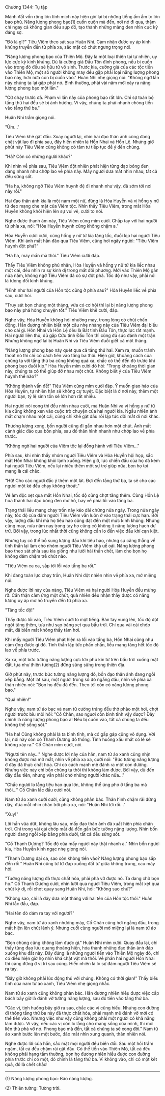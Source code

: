 




Chương 1344: Tụ tập


Mảnh đất vốn rộng lớn tĩnh mịch này hiện giờ lại bị những tiếng ầm ầm to lớn bao phủ. Năng lượng phong bạo(1) cuồn cuộn mà đến, nơi nó đi qua, thậm chí ngay cả không gian đều sụp đổ, tạo thành những mảng đen nhìn cực kỳ đáng sợ.

"Đó là gì?" Tiêu Viêm theo sát sau Huân Nhi. Cảm nhận được uy áp kinh khủng truyền đến từ phía xa, sắc mặt có chút ngưng trọng nói.

"Năng lượng phong bạo của Thiên Mộ. Đây là một loại thiên tai tự nhiên, uy lực cực kỳ kinh khủng. Dù là cường giả Đấu Tôn đỉnh phong, nếu bị cuốn vào trong đó đều sẽ hữu tử vô sinh. Trước kia, cường giả của các tộc tiến vào Thiên Mộ, một số người không may đều gặp phải loại năng lượng phong bạo này, hơn nữa còn bị cuốn vào." Huân Nhi nhẹ giọng nói: "Không ngờ lần này chúng ta lại gặp phải nó. Bình thường, phải vài năm mới xảy ra năng lượng phong bạo một lần."

"Cứ chạy trước đã. Phạm vi lần này của phong bạo rất lớn. Chỉ sợ toàn bộ tầng thứ hai đều sẽ bị ảnh hưởng. Vì vậy, chúng ta phải nhanh chóng tiến vào tầng thứ ba."

Huân Nhi trầm giọng nói.

"Ừm…"

Tiêu Viêm khẽ gật đầu. Xoay người lại, nhìn hai đạo thân ảnh cũng đang chật vật lao đi phía sau, đây hiển nhiên là Hồn Nhai và Hồn Lệ. Nhưng giờ phút này Tiêu Viêm cũng không có tâm tư tiếp tục để ý đến chúng.

"Hả? Còn có những người khác?"

Khi nhìn về phía sau, Tiêu Viêm đột nhiên phát hiện từng đạo bóng đen đang nhanh như chớp lao về phía này. Mấy người đưa mắt nhìn nhau, tất cả đều sửng sốt.

"Ha ha, không ngờ Tiêu Viêm huynh đệ đi nhanh như vậy, đã sớm tới nơi này rồi."

Hai đạo thân ảnh kia là một nam một nữ, đúng là Hỏa Huyễn và vị hồng y nữ tử đeo mạng che mặt của Viêm tộc. Nhìn thấy Tiêu Viêm, trong mắt Hỏa Huyễn không khỏi hiện lên sự vui vẻ, cười to nói.

Nghe được thanh âm này, Tiêu Viêm cũng mỉm cười. Chắp tay với hai người từ phía xa, nói: "Hỏa Huyễn huynh cũng không chậm a."

Hỏa Huyễn cười cười, cùng hồng y nữ tử kia tăng tốc, đuổi kịp hai người Tiêu Viêm. Khi ánh mắt hắn đảo qua Tiêu Viêm, cũng hơi ngây người: "Tiêu Viêm huynh đột phá?"

"Ha ha, may mắn mà thôi." Tiêu Viêm cười đáp.

Thấy Tiêu Viêm không phủ nhận, Hỏa Huyễn và hồng y nữ tử kia liếc nhau một cái, đều nhìn ra sự kinh dị trong mắt đối phương. Mới vào Thiên Mộ gần nửa năm, không ngờ Tiêu Viêm đã có sự đột phá. Tốc độ như vậy, phải nói là tương đối kinh khủng.

"Hình như hai người của Hồn tộc cũng ở phía sau?" Hỏa Huyễn liếc về phía sau, cười hỏi.

"Truy sát bọn chúng một tháng, vừa có cơ hội thì lại bị năng lượng phong bạo này phá hỏng chuyện tốt." Tiêu Viêm khẽ cười, đáp.

Nghe vậy, Hỏa Huyễn không hỏi nhướng mày, trong lòng có chút chấn động. Hắn đương nhiên biết một câu nhẹ nhàng này của Tiêu Viêm đại biểu cho cái gì. Hồn Nhai và Hồn Lệ đều là Bát tinh Đấu Tôn, thực lực rất mạnh. Hai người liên thủ, dù gặp Cửu tinh Đấu Tôn thì cũng đủ sức đánh một trận. Nhưng không ngờ lại bị Huân Nhi và Tiêu Viêm đuổi giết cả một tháng.

"Năng lượng phong bạo này quét qua cả tầng thứ hai. Xem ra, muốn tránh thoát nó thì chỉ có cách tiến vào tầng ba thôi. Hiện giờ, khoảng cách của chúng ta với tầng thứ ba cũng không quá xa, chắc có thể đến đó trước khi phong bạo đuổi kịp." Hỏa Huyễn mỉm cười dò hỏi: "Trong khoảng thời gian này, chúng ta có thể giúp đỡ nhau một chút. Không biết ý của Tiêu Viêm huynh thế nào?"

"Không thành vấn đề!" Tiêu Viêm cũng mỉm cười đáp. Ý muốn giao hảo của Hỏa Huyền, tự nhiên hắn sẽ không cự tuyệt. Đặc biệt là ở nơi này, thêm một người bạn, tỷ lệ sinh tồn sẽ lớn hơn rất nhiều.

Hai người nói xong thì đều nhìn nhau cười, mà Huân Nhi và vị hồng y nữ tử kia cũng không xen vào cuộc trò chuyện của hai người kia. Ngẫu nhiên ánh mắt chạm nhau một cái, cũng chỉ khẽ gật đầu rồi lập tức dời mắt đi nơi khác.

Thương lượng xong, bốn người cũng đi gần nhau hơn một chút. Ánh mắt cảnh giác đảo qua bốn phía, sau đó thân hình nhanh như chớp lao về phía trước.

"Không ngờ hai người của Viêm tộc lại đồng hành với Tiêu Viêm…"

Phía sau, khi nhìn thấy nhóm người Tiêu Viêm và Hỏa Huyễn hội họp, sắc mặt Hồn Nhai không khỏi lạnh xuống. Hiện giờ, lực chiến đấu của họ đã kém hai người Tiêu Viêm, nếu lại nhiều thêm một sự trợ giúp nữa, bọn họ toi mạng là cái chắc.

"Hừ! Cho các ngươi đắc ý thêm một lát. Đợi đến tầng thứ ba, ta sẽ cho các ngươi một kẻ đều chạy không thoát."

Vẻ âm độc xẹt qua mắt Hồn Nhai, tốc độ cũng chợt tăng thêm. Cùng Hồn Lệ hóa thành hai đạo bóng đen mơ hồ, bay về phía lối vào tầng ba.

Trạng thái liều mạng chạy trốn này kéo dài chừng nửa ngày. Trong nửa ngày này, tốc độ của đám người Tiêu Viêm vẫn luôn ở vào trạng thái cực hạn. Bởi vậy, lượng đấu khí mà họ tiêu hao cũng đạt đến một mức kinh khủng. Nhưng cũng may, nửa năm nay trong tay họ cũng có không ít năng lượng hạch dự trữ. Bởi vậy, trong lúc nhất thời cũng không cần lo đến việc đấu khí cạn kiệt.

Nhưng tuy có thể bổ sung lượng đấu khí tiêu hao, nhưng sự căng thẳng về tinh thần lại làm cho nhóm người Tiêu Viêm khá uể oải. Năng lượng phong bạo theo sát phía sau kia giống như lưỡi hái thần chết, làm cho bọn họ không dám chậm trễ chút nào.

"Tiêu Viêm ca ca, sắp tới lối vào tầng ba rồi."

Khi đang toàn lực chạy trốn, Huân Nhi đột nhiên nhìn về phía xa, mở miệng nói.

Nghe được lời này của nàng, Tiêu Viêm và hai người Hỏa Huyễn đều mừng rỡ. Cẩn thận cảm ứng một chút, quả nhiên đều nhận thấy được có năng lượng uy áp mơ hồ truyền đến từ phía xa.

"Tăng tốc độ!"

Thấy được lối vào, Tiêu Viêm cười to một tiếng. Bàn tay vung lên, tốc độ đột ngột tăng thêm, tựa như sao băng xẹt qua bầu trời. Chỉ qua vài cái chớp mắt, đã biến mất không thấy tăm hơi.

Khi mấy người Tiêu Viêm phát hiện ra lối vào tầng ba, Hồn Nhai cũng như cảm ứng được gì đó. Tinh thần lập tức phấn chấn, liều mạng tăng hết tốc độ lao về phía trước.

Xa xa, một bức tường năng lượng cực lớn phủ kín từ trên bầu trời xuống mặt đất, tựa như thiên tường(2) đứng sừng sững trong thiên địa.

Giờ phút này, trước bức tường năng lượng đó, bốn đạo thân ảnh đang ngồi xếp bằng. Một lát sau, một người trong số đó ngẩng đầu, nhìn về phía xa thản nhiên nói: "Bọn họ đều đã đến. Theo tới còn có năng lượng phong bạo."

"Quả nhiên!"

Nghe vậy, nam tử áo bạc và nam tử cường tráng đều thở phào một hơi, chợt người trước bĩu môi hỏi: "Cổ Chân, sao ngươi còn bình tĩnh vậy được? Đây chính là năng lượng phong bạo a! Nếu bị cuốn vào, tất cả chúng ta đều không thể sống sót."

"Ha ha! Cũng không phải là ta bình tĩnh, mà có gấp gáp cũng vô dụng. Với lại, nơi này còn có Thanh Dương đô thống. Tình huống xấu nhất có lẽ sẽ không xảy ra." Cổ Chân mỉm cười, nói.

"Ngươi tên này…" Nghe được lời này của hắn, nam tử áo xanh cũng nhịn không được mà mở mắt, nhìn về phía xa xa, cười nói: "Bức tường năng lượng ở đây đã thực chất hóa. Chỉ có cách mạnh mẽ đánh ra một con đường. Nhưng việc này chỉ bốn chúng ta thôi thì không làm được. Bởi vậy, dù đến đây đầu tiên, nhưng vẫn phải chờ những người khác nữa…"

"Chắc ngươi lo lắng tiêu hao quá lớn, không thể ứng phó ở tầng ba mà thôi…" Cổ Chân lắc đầu cười nói.

Nam tử áo xanh cười cười, cũng không phản bác. Thân hình chậm rãi đứng dậy, đưa mắt nhìn chân trời phía xa, nói: "Huân Nhi tới rồi…"

"Xuy!"

Lời hắn vừa dứt, không lâu sau, mấy đạo thân ảnh đã xuất hiện phía chân trời. Chỉ trong vài cái chớp mắt đã đến gần bức tường năng lượng. Nhìn bốn người đang ngồi xếp bằng phía dưới, tất cả đều sửng sốt.

"Cổ Thanh Dương? Tốc độ của mấy người này thật nhanh a." Nhìn bốn người kia, Hỏa Huyễn kinh ngạc nhẹ giọng nói.

"Thanh Dương đại ca, sao còn không tiến vào? Năng lượng phong bạo sắp đến rồi." Huân Nhi cũng từ từ đáp xuống đất từ giữa không trung, cau mày hỏi.

"Tường năng lượng đã thực chất hóa, phải phá vỡ được nó. Ta dang chờ bọn họ." Cổ Thanh Dương cười, nhìn lướt qua người Tiêu Viêm, trong mắt xẹt qua chút kỳ dị, rồi chợt quay sang Huân Nhi, hỏi: "Không sao chứ?"

"Không sao, chỉ là dây dưa một tháng với hai tên của Hồn tộc thôi." Huân Nhi lắc đầu, đáp.

"Hai tên đó dám ra tay với ngươi?"

Nghe vậy, nam tử áo xanh nhướng mày, Cổ Chân cũng hơi ngẩng đầu, trong mắt hiện lên chút lãnh ý. Nhưng cuối cùng người mở miệng lại là nam tử áo bạc.

"Bọn chúng cũng không làm được gì." Huân Nhi mỉm cười. Quay đầu lại, chỉ thấy từng đạo lưu quang thoáng hiện, hóa thành những đạo thân ảnh đáp xuống khu đất này. Đây đúng là những người tiến vào Thiên Mộ ngày đó, chỉ có điều hiện giờ họ nhìn khá chật vật mà thôi. Về phần hai người Hồn Nhai thì càng đứng ở vị trí sau cùng. Hiển nhiên là lo sợ đám người Tiêu Viêm sẽ ra tay.

"Bây giờ không phải lúc động thủ với chúng. Không có thời gian!" Thấy biểu tình của nam tử áo xanh, Tiêu Viêm nhẹ giọng nhắc.

Nam tử áo xanh cũng không phản bác. Hắn đương nhiên hiểu được việc cấp bách bây giờ là đánh vỡ tường năng lượng, sau đó tiến vào tầng thứ ba.

"Các vị, tình huống bây giờ ra sao, chắc các vị cũng hiểu. Nhưng con đường đi thông tầng thứ ba này đã thực chất hóa, phải mạnh mẽ đánh vỡ mới có thể tiến vào. Nhưng việc như vậy cũng không phải một người có khả năng làm được. Vì vậy, nếu các vị còn lo lắng cho mạng sống của mình, thì mời liên thủ phá vỡ nó. Phong bạo mà đến, tất cả chúng ta sẽ xong đời." Nam tử áo xanh bước lên một bước, đảo mắt nhìn xung quanh, thản nhiên nói.

Nghe được lời của hắn, sắc mặt mọi người đều biến đổi. Sau một hồi trầm ngâm, tất cả đều chậm rãi gật đầu. Có thể tiến vào Thiên Mộ, tất cả đều không phải hạng tầm thường, bọn họ đương nhiên hiểu được con đường phía trước chỉ có một, đó chính là tầng thứ ba. Vì không vào, chỉ có một kết quả, đó là chết chắc!

-----------------------------------------

(1) Năng lượng phong bạo: Bão năng lượng.

(2) Thiên tường: Tường trời.




